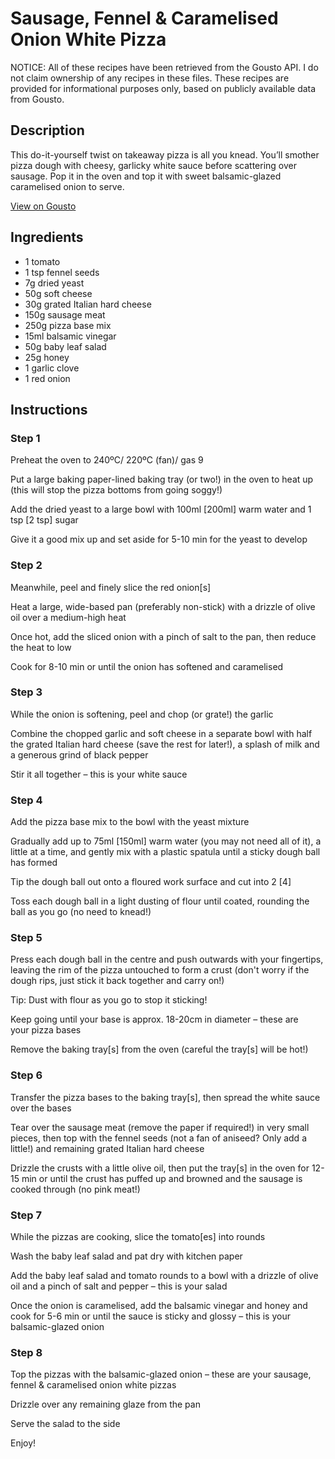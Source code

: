 # Sausage, Fennel & Caramelised Onion White Pizza

NOTICE: All of these recipes have been retrieved from the Gousto API. I do not claim ownership of any recipes in these files. These recipes are provided for informational purposes only, based on publicly available data from Gousto.

## Description

This do-it-yourself twist on takeaway pizza is all you knead. You’ll smother pizza dough with cheesy, garlicky white sauce before scattering over sausage. Pop it in the oven and top it with sweet balsamic-glazed caramelised onion to serve.

[View on Gousto](https://www.gousto.co.uk/recipes/cookbook/sausage-fennel-caramelised-onion-white-pizza)

## Ingredients

- 1 tomato
- 1 tsp fennel seeds
- 7g dried yeast
- 50g soft cheese
- 30g grated Italian hard cheese
- 150g sausage meat
- 250g pizza base mix
- 15ml balsamic vinegar
- 50g baby leaf salad
- 25g honey
- 1 garlic clove
- 1 red onion

## Instructions


### Step 1

Preheat the oven to 240ºC/ 220ºC (fan)/ gas 9

Put a large baking paper-lined baking tray (or two!) in the oven to heat up (this will stop the pizza bottoms from going soggy!)

Add the dried yeast to a large bowl with 100ml <span class="text-danger">[200ml]</span> warm water and 1 tsp<span class="text-danger"> [2 tsp]</span> sugar

Give it a good mix up and set aside for 5-10 min for the yeast to develop


### Step 2

Meanwhile, peel and finely slice the red onion<span class="text-danger">[s]</span>

Heat a large, wide-based pan (preferably non-stick) with a drizzle of olive oil over a medium-high heat

Once hot, add the sliced onion with a pinch of salt to the pan, then reduce the heat to low

Cook for 8-10 min or until the onion has softened and caramelised


### Step 3

While the onion is softening, peel and chop (or grate!) the garlic

Combine the chopped garlic and soft cheese in a separate bowl with half the grated Italian hard cheese (save the rest for later!), a splash of milk and a generous grind of black pepper

Stir it all together – this is your white sauce


### Step 4

Add the pizza base mix to the bowl with the yeast mixture

Gradually add up to 75ml <span class="text-danger">[150ml]</span> warm water (you may not need all of it), a little at a time, and gently mix with a plastic spatula until a sticky dough ball has formed

Tip the dough ball out onto a floured work surface and cut into 2 <span class="text-danger">[4]</span>

Toss each dough ball in a light dusting of flour until coated, rounding the ball as you go (no need to knead!)


### Step 5

Press each dough ball in the centre and push outwards with your fingertips, leaving the rim of the pizza untouched to form a crust (don't worry if the dough rips, just stick it back together and carry on!)

Tip: Dust with flour as you go to stop it sticking!

Keep going until your base is approx. 18-20cm in diameter – these are your pizza bases

Remove the baking tray<span class="text-danger">[s]</span> from the oven (careful the tray<span class="text-danger">[s]</span> will be hot!)


### Step 6

Transfer the pizza bases to the baking tray<span class="text-danger">[s]</span>, then spread the white sauce over the bases

Tear over the sausage meat (remove the paper if required!) in very small pieces, then top with the fennel seeds (not a fan of aniseed? Only add a little!) and remaining grated Italian hard cheese

Drizzle the crusts with a little olive oil, then put the tray<span class="text-danger">[s]</span> in the oven for 12-15 min or until the crust has puffed up and browned and the sausage is cooked through (no pink meat!)


### Step 7

While the pizzas are cooking, slice the tomato<span class="text-danger">[es]</span> into rounds

Wash the baby leaf salad and pat dry with kitchen paper

Add the baby leaf salad and tomato rounds to a bowl with a drizzle of olive oil and a pinch of salt and pepper – this is your salad

Once the onion is caramelised, add the balsamic vinegar and honey and cook for 5-6 min or until the sauce is sticky and glossy – this is your balsamic-glazed onion

### Step 8

Top the pizzas with the balsamic-glazed onion – these are your sausage, fennel & caramelised onion white pizzas

Drizzle over any remaining glaze from the pan

Serve the salad to the side

Enjoy!

